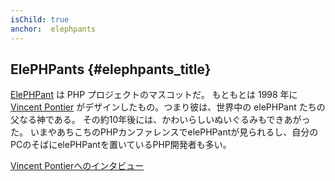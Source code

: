 ```yaml
---
isChild: true
anchor:  elephpants
---
```


## ElePHPants {#elephpants_title}

[ElePHPant][elephpant] は PHP プロジェクトのマスコットだ。
もともとは 1998 年に [Vincent Pontier][vincent-pontier] がデザインしたもの。つまり彼は、世界中の elePHPant たちの父なる神である。
その約10年後には、かわいらしいぬいぐるみもできあがった。
いまやあちこちのPHPカンファレンスでelePHPantが見られるし、自分のPCのそばにelePHPantを置いているPHP開発者も多い。

[Vincent Pontierへのインタビュー][vincent-pontier-interview]


[elephpant]: http://php.net/elephpant.php
[vincent-pontier-interview]: http://7php.com/elephpant/
[vincent-pontier]: http://www.elroubio.net/
